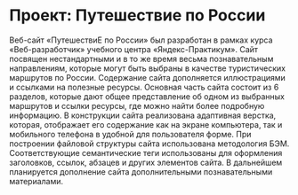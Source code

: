 # Проект: Путешествие по России

Веб-сайт «ПутешествиЕ по России» был разработан в рамках курса «Веб-разработчик» учебного
центра «Яндекс-Практикум».
Сайт посвящен нестандартными и в то же время весьма познавательным направлениям, которые
могут быть выбраны в качестве туристических маршрутов по России. Содержание сайта
дополняется иллюстрациями и ссылками на полезные ресурсы.
Основная часть сайта состоит из 6 разделов, которые дают общее представление об одном из
выбранных маршрутов и ссылки ресурсы, где можно найти более подробную информацию.
В конструкции сайта реализована адаптивная верстка, которая, отображает его содержание как на
экране компьютера, так и мобильного телефона в удобной для пользователя форме.
При построении файловой структуры сайта использована методология БЭМ. Соответствующие
семантические теги использованы для оформления заголовков, ссылок, абзацев и других
элементов сайта.
В дальнейшем планируется дополнение сайта дополнительными познавательными материалами.
